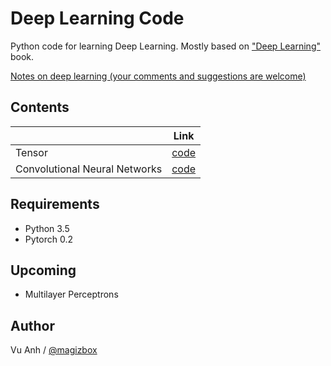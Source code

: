 # Deep Learning Code

Python code for learning Deep Learning. Mostly based on ["Deep Learning"](http://www.deeplearningbook.org/) book.

[Notes on deep learning (your comments and suggestions are welcome)](https://docs.google.com/document/d/1DhW3LpBa7QRKAB6PhqiPbebEBxW9weuziGZ76az03Kg/edit?usp=sharing)

## Contents

|                               | Link                                                                      |
|-------------------------------|---------------------------------------------------------------------------|
| Tensor                        | [code](https://github.com/magizbox/deep_learning_code/tree/master/tensor) |
| Convolutional Neural Networks | [code](https://github.com/magizbox/deep_learning_code/tree/master/cnn)    |

## Requirements

* Python 3.5
* Pytorch 0.2


## Upcoming

*  Multilayer Perceptrons

## Author

Vu Anh / [@magizbox](https://github.com/magizbox)

